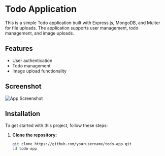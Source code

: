 # Todo Application

This is a simple Todo application built with Express.js, MongoDB, and Multer for file uploads. The application supports user management, todo management, and image uploads.

## Features

- User authentication
- Todo management
- Image upload functionality

## Screenshot

![App Screenshot](path/to/screenshot.png)

## Installation

To get started with this project, follow these steps:

1. **Clone the repository:**
   ```bash
   git clone https://github.com/yourusername/todo-app.git
   cd todo-app
